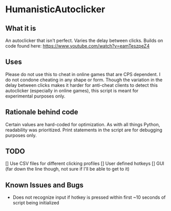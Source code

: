 # HumanisticAutoclicker

## What it is
An autoclicker that isn't perfect. Varies the delay between clicks. Builds on code found here: https://www.youtube.com/watch?v=eamTeszpeZ4

## Uses
Please do not use this to cheat in online games that are CPS dependent. I do not condone cheating in any shape or form. Though the variation in the delay between clicks makes it harder for anti-cheat clients to detect this autoclicker (especially in online games), this script is meant for experimental purposes only. 

## Rationale behind code
Certain values are hard-coded for optimization. As with all things Python, readability was prioritized. Print statements in the script are for debugging purposes only.

## TODO
[] Use CSV files for different clicking profiles 
[] User defined hotkeys
[] GUI (far down the line though, not sure if I'll be able to get to it)

## Known Issues and Bugs
- Does not recognize input if hotkey is pressed within first ~10 seconds of script being initialized
